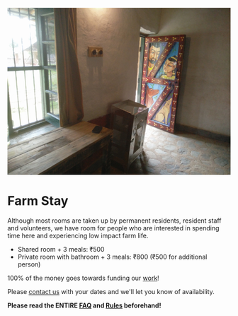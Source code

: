 <!--

Title: Farm Stay

-->

![](/images/room.jpg)

Farm Stay
==

Although most rooms are taken up by permanent residents, resident staff and volunteers, we have room for people who are interested in spending time here and experiencing low impact farm life. 

* Shared room + 3 meals: ₹500 
* Private room with bathroom + 3 meals: ₹800 (₹500 for additional person) 

100% of the money goes towards funding our [work](/?p=work)!

Please [contact us](/?p=contact) with your dates and we'll let you know of availability.

**Please read the ENTIRE [FAQ](/?p=faq) and [Rules](/?p=rules) beforehand!**


<!--
* camping area, 

-->
